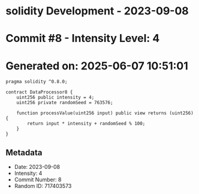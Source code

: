 ﻿# solidity Development - 2023-09-08
# Commit #8 - Intensity Level: 4
# Generated on: 2025-06-07 10:51:01
```solidity
pragma solidity ^0.8.0;

contract DataProcessor8 {
    uint256 public intensity = 4;
    uint256 private randomSeed = 763576;

    function processValue(uint256 input) public view returns (uint256) {
        return input * intensity + randomSeed % 100;
    }
}
```
## Metadata
- Date: 2023-09-08
- Intensity: 4
- Commit Number: 8
- Random ID: 717403573
